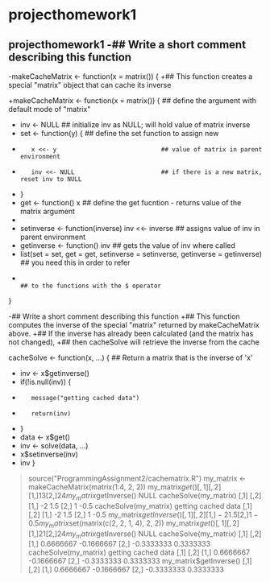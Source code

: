 # projecthomework1
projecthomework1
-## Write a short comment describing this function
 -
 -makeCacheMatrix <- function(x = matrix()) {
 +## This function creates a special "matrix" object that can cache its inverse
  
 +makeCacheMatrix <- function(x = matrix()) { ## define the argument with default mode of "matrix"
 +    inv <- NULL                             ## initialize inv as NULL; will hold value of matrix inverse 
 +    set <- function(y) {                    ## define the set function to assign new 
 +        x <<- y                             ## value of matrix in parent environment
 +        inv <<- NULL                        ## if there is a new matrix, reset inv to NULL
 +    }
 +    get <- function() x                     ## define the get fucntion - returns value of the matrix argument
 +    
 +    setinverse <- function(inverse) inv <<- inverse  ## assigns value of inv in parent environment
 +    getinverse <- function() inv                     ## gets the value of inv where called
 +    list(set = set, get = get, setinverse = setinverse, getinverse = getinverse)  ## you need this in order to refer 
 +                                                                                  ## to the functions with the $ operator
  }
  
  
 -## Write a short comment describing this function
 +## This function computes the inverse of the special "matrix" returned by makeCacheMatrix above.
 +## If the inverse has already been calculated (and the matrix has not changed),
 +## then cacheSolve will retrieve the inverse from the cache
  
  cacheSolve <- function(x, ...) {
          ## Return a matrix that is the inverse of 'x'
 +    inv <- x$getinverse()
 +    if(!is.null(inv)) {
 +        message("getting cached data")
 +        return(inv)
 +    }
 +    data <- x$get()
 +    inv <- solve(data, ...)
 +    x$setinverse(inv)
 +    inv
  }
  > source("ProgrammingAssignment2/cachematrix.R")
> my_matrix <- makeCacheMatrix(matrix(1:4, 2, 2))
> my_matrix$get()
     [,1] [,2]
[1,]    1    3
[2,]    2    4
> my_matrix$getInverse()
NULL
> cacheSolve(my_matrix)
     [,1] [,2]
[1,]   -2  1.5
[2,]    1 -0.5
> cacheSolve(my_matrix)
getting cached data
     [,1] [,2]
[1,]   -2  1.5
[2,]    1 -0.5
> my_matrix$getInverse()
     [,1] [,2]
[1,]   -2  1.5
[2,]    1 -0.5
> my_matrix$set(matrix(c(2, 2, 1, 4), 2, 2))
> my_matrix$get()
     [,1] [,2]
[1,]    2    1
[2,]    2    4
> my_matrix$getInverse()
NULL
> cacheSolve(my_matrix)
           [,1]       [,2]
[1,]  0.6666667 -0.1666667
[2,] -0.3333333  0.3333333
> cacheSolve(my_matrix)
getting cached data
           [,1]       [,2]
[1,]  0.6666667 -0.1666667
[2,] -0.3333333  0.3333333
> my_matrix$getInverse()
           [,1]       [,2]
[1,]  0.6666667 -0.1666667
[2,] -0.3333333  0.3333333
